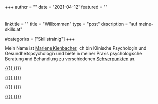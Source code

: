 +++
author = ""
date = "2021-04-12"
featured = ""
#
linktitle = ""
title = "Willkommen"
type = "post"
description = "auf meine-skills.at"

#categories = ["Skillstrainig"]
+++

Mein Name ist [Marlene Kienbacher](/about), ich bin Klinische Psychologin und Gesundheitspsychologin und biete in meiner Praxis psychologische Beratung und Behandlung zu verschiedenen [Schwerpunkten](/angebot) an.

[{{<assetsimg src="depression.webp" alt="Depression" >}} ](/infodepression) [{{<assetsimg src="krisen.webp" alt="Lebenskrisen" >}}](/angebot)

 [{{<assetsimg src="geburt.webp" alt="Belastungen rund um die Geburt" >}}](/infoppd) [{{<assetsimg src="stress.webp" alt="Stressmanagement" >}}](/angebot) 


[{{<assetsimg src="gleichgewicht.webp" alt="Klarheit finden, Gleichgewicht wieder herstellen" >}}](/angebot) [{{<assetsimg src="selbstwert.webp" alt="Selbstwert" >}}](/angebot) 

[{{<assetsimg src="entwicklung.webp" alt="Entwicklung und Veränderung" >}}](/angebot)  [{{<assetsimg src="ernaehrungtitel.webp" alt="Ernährung Ernährungspsychologie" >}}](/ernaehrung) 

